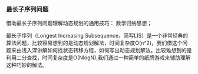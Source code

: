 ### 最长子序列问题

借助最长子序列问题理解动态规划的通用技巧： 数学归纳思想；

最长子序列（Longest Increasing Subsequence，简写LIS）是一个非常经典的算法问题，比较容易想到的是动态规划解法，时间复杂度O(n^2)，我们借这个问题来由浅入深讲解如何找状态转移方程，如何写出动态规划解法。比较难想到的是利用二分查找，时间复杂度是O(NlogN),我们通过一种简单的纸牌游戏来辅助理解这种巧妙的解法。

